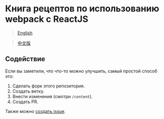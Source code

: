 # Книга рецептов по использованию webpack с ReactJS

> [English](https://christianalfoni.github.io/react-webpack-cookbook/)

> [中文版](https://fakefish.github.io/react-webpack-cookbook/)

## Содействие

Если вы заметили, что что-то можно улучшить, самый простой способ это:

1. Сделать форк этого репозитория.
2. Создать ветку.
3. Внести изменения (смотри `/content`).
4. Создать PR.

Также можно [создать issue](https://github.com/alex-chuev/react-webpack-cookbook/issues/new).

